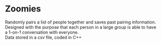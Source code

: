 # Zoomies

Randomly pairs a list of people together and saves past pairing information.   
Designed with the purpose that each person in a large group is able to have a 1-on-1 conversation with everyone.  
Data stored in a csv file, coded in C++
